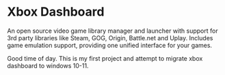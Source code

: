 Xbox Dashboard
============

An open source video game library manager and launcher with support for 3rd party libraries like Steam, GOG, Origin, Battle.net and Uplay. Includes game emulation support, providing one unified interface for your games.


Good time of day. This is my first project and attempt to migrate xbox dashboard to windows 10-11.
